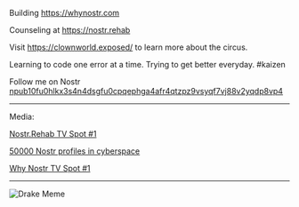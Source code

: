 Building https://whynostr.com

Counseling at https://nostr.rehab 

Visit https://clownworld.exposed/ to learn more about the circus.

Learning to code one error at a time. Trying to get better everyday. #kaizen

Follow me on Nostr [npub10fu0hlkx3s4n4dsgfu0cpqephga4afr4qtzpz9vsyqf7vj88v2yqdp8vp4](https://primal.net/zach)

***

Media:

[Nostr.Rehab TV Spot #1](https://nostr.build/p/nb3918.mp4)

[50000 Nostr profiles in cyberspace](https://v.nostr.build/3AJm.mp4)

[Why Nostr TV Spot #1](https://v.nostr.build/Oyy5.mp4)

***

![Drake Meme](https://i.nostr.build/8L6W.jpg)

